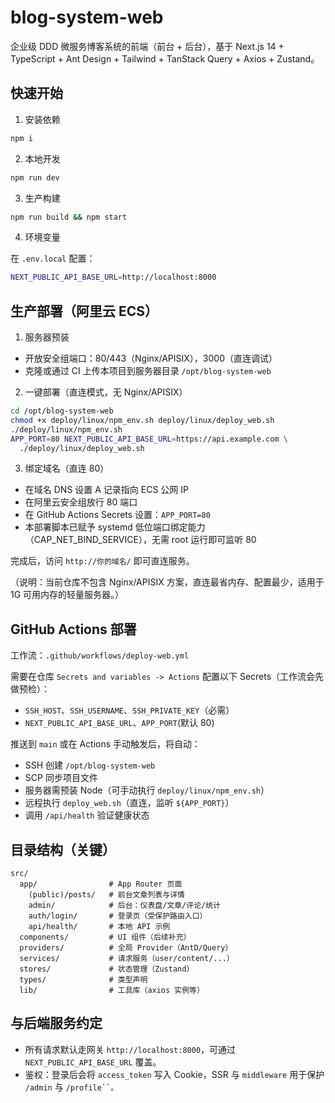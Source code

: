 # blog-system-web

企业级 DDD 微服务博客系统的前端（前台 + 后台），基于 Next.js 14 + TypeScript + Ant Design + Tailwind + TanStack Query + Axios + Zustand。

## 快速开始

1. 安装依赖

```bash
npm i
```

2. 本地开发

```bash
npm run dev
```

3. 生产构建

```bash
npm run build && npm start
```

4. 环境变量

在 `.env.local` 配置：

```bash
NEXT_PUBLIC_API_BASE_URL=http://localhost:8000
```

## 生产部署（阿里云 ECS）

1) 服务器预装

- 开放安全组端口：80/443（Nginx/APISIX），3000（直连调试）
- 克隆或通过 CI 上传本项目到服务器目录 `/opt/blog-system-web`

2) 一键部署（直连模式，无 Nginx/APISIX）

```bash
cd /opt/blog-system-web
chmod +x deploy/linux/npm_env.sh deploy/linux/deploy_web.sh
./deploy/linux/npm_env.sh
APP_PORT=80 NEXT_PUBLIC_API_BASE_URL=https://api.example.com \
  ./deploy/linux/deploy_web.sh
```

3) 绑定域名（直连 80）

- 在域名 DNS 设置 A 记录指向 ECS 公网 IP
- 在阿里云安全组放行 80 端口
- 在 GitHub Actions Secrets 设置：`APP_PORT=80`
- 本部署脚本已赋予 systemd 低位端口绑定能力（CAP_NET_BIND_SERVICE），无需 root 运行即可监听 80

完成后，访问 `http://你的域名/` 即可直连服务。

（说明：当前仓库不包含 Nginx/APISIX 方案，直连最省内存、配置最少，适用于 1G 可用内存的轻量服务器。）

## GitHub Actions 部署

工作流：`.github/workflows/deploy-web.yml`

需要在仓库 `Secrets and variables -> Actions` 配置以下 Secrets（工作流会先做预检）：

- `SSH_HOST`、`SSH_USERNAME`、`SSH_PRIVATE_KEY`（必需）
- `NEXT_PUBLIC_API_BASE_URL`、`APP_PORT`(默认 80)

推送到 `main` 或在 Actions 手动触发后，将自动：

- SSH 创建 `/opt/blog-system-web`
- SCP 同步项目文件
- 服务器需预装 Node（可手动执行 `deploy/linux/npm_env.sh`）
- 远程执行 `deploy_web.sh`（直连，监听 `${APP_PORT}`）
- 调用 `/api/health` 验证健康状态

## 目录结构（关键）

```
src/
  app/                # App Router 页面
    (public)/posts/   # 前台文章列表与详情
    admin/            # 后台：仪表盘/文章/评论/统计
    auth/login/       # 登录页（受保护路由入口）
    api/health/       # 本地 API 示例
  components/         # UI 组件（后续补充）
  providers/          # 全局 Provider（AntD/Query）
  services/           # 请求服务（user/content/...）
  stores/             # 状态管理（Zustand）
  types/              # 类型声明
  lib/                # 工具库（axios 实例等）
```

## 与后端服务约定

- 所有请求默认走网关 `http://localhost:8000`，可通过 `NEXT_PUBLIC_API_BASE_URL` 覆盖。
- 鉴权：登录后会将 `access_token` 写入 Cookie，SSR 与 `middleware` 用于保护 `/admin` 与 `/profile``。`